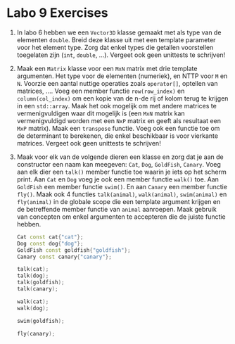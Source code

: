 # Labo 9 Exercises

1. In labo 6 hebben we een `Vector3D` klasse gemaakt met als type van de elementen `double`. Breid deze klasse uit met een template parameter voor het element type. Zorg dat enkel types die getallen voorstellen toegelaten zijn (`int`, `double`, ...). Vergeet ook geen unittests te schrijven!
2. Maak een `Matrix` klasse voor een `MxN` matrix met drie template argumenten. Het type voor de elementen (numeriek), en NTTP voor `M` en `N`. Voorzie een aantal nuttige operaties zoals `operator[]`, optellen van matrices, .... Voeg een member functie `row(row_index)` en `column(col_index)` om een kopie van de n-de rij of kolom terug te krijgen in een `std::array`. Maak het ook mogelijk om met andere matrices te vermenigvuldigen waar dit mogelijk is (een `MxN` matrix kan vermenigvuldigd worden met een `NxP` matrix en geeft als resultaat een `MxP` matrix). Maak een `transpose` functie. Voeg ook een functie toe om de determinant te berekenen, die enkel beschikbaar is voor vierkante matrices. Vergeet ook geen unittests te schrijven!
3. Maak voor elk van de volgende dieren een klasse en zorg dat je aan de constructor een naam kan meegeven: `Cat`, `Dog`, `GoldFish`, `Canary`. Voeg aan elk dier een `talk()` member functie toe waarin je iets op het scherm print. Aan `Cat` en `Dog` voeg je ook een member functie `walk()` toe. Aan `GoldFish` een member functie `swim()`. En aan `Canary` een member functie `fly()`. Maak ook 4 functies `talk(animal)`, `walk(animal)`, `swim(animal)` en `fly(animal)` in de globale scope die een template argument krijgen en de betreffende member functie van `animal` aanroepen. Maak gebruik van concepten om enkel argumenten te accepteren die de juiste functie hebben.

   ```c++
   Cat const cat{"cat"};
   Dog const dog{"dog"};
   GoldFish const goldfish{"goldfish"};
   Canary const canary{"canary"};

   talk(cat);
   talk(dog);
   talk(goldfish);
   talk(canary);

   walk(cat);
   walk(dog);

   swim(goldfish);

   fly(canary);
   ```
